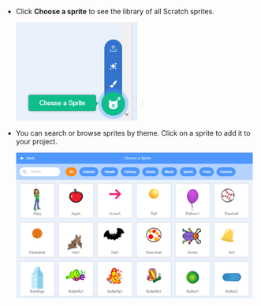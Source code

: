 + Click **Choose a sprite** to see the library of all Scratch sprites.
    
    ![Screenshot](images/sprite-library.png)

+ You can search or browse sprites by theme. Click on a sprite to add it to your project.
    
    ![screenshot](images/sprite-choose.png)